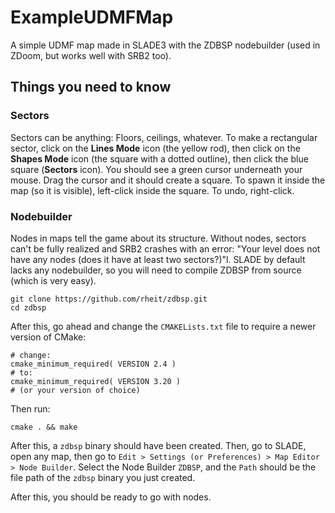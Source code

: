 # ExampleUDMFMap
A simple UDMF map made in SLADE3 with the ZDBSP nodebuilder (used in ZDoom, but works well with SRB2 too).

## Things you need to know
### Sectors
Sectors can be anything: Floors, ceilings, whatever.
To make a rectangular sector, click on the **Lines Mode** icon (the yellow rod), then click on the **Shapes Mode** icon (the square with a dotted outline), then click the blue square (**Sectors** icon).
You should see a green cursor underneath your mouse. Drag the cursor and it should create a square. To spawn it inside the map (so it is visible), left-click inside the square. To undo, right-click.

### Nodebuilder
Nodes in maps tell the game about its structure. Without nodes, sectors can't be fully realized and SRB2 crashes with an error: "Your level does not have any nodes (does it have at least two sectors?)"l.
SLADE by default lacks any nodebuilder, so you will need to compile ZDBSP from source (which is very easy).

```shell
git clone https://github.com/rheit/zdbsp.git
cd zdbsp
```

After this, go ahead and change the `CMAKELists.txt` file to require a newer version of CMake:

```shell
# change:
cmake_minimum_required( VERSION 2.4 )
# to:
cmake_minimum_required( VERSION 3.20 )
# (or your version of choice)
```

Then run:

```shell
cmake . && make
```

After this, a `zdbsp` binary should have been created. Then, go to SLADE, open any map, then go to `Edit > Settings (or Preferences) > Map Editor > Node Builder`.
Select the Node Builder `ZDBSP`, and the `Path` should be the file path of the `zdbsp` binary you just created.

After this, you should be ready to go with nodes.
